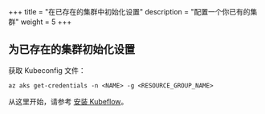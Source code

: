 +++
title = "在已存在的集群中初始化设置"
description = "配置一个你已有的集群"
weight = 5
+++

## 为已存在的集群初始化设置

获取 Kubeconfig 文件：

	az aks get-credentials -n <NAME> -g <RESOURCE_GROUP_NAME>

从这里开始，请参考 [安装 Kubeflow](/docs/azure/deploy/install-kubeflow)。